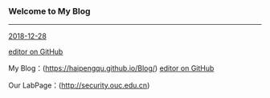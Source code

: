 ### Welcome to My Blog
---

[2018-12-28](./2018-12-28.md)


[editor on GitHub](https://github.com/haipengqu/Blog/edit/master/README.md) 


My Blog：(https://haipengqu.github.io/Blog/)        [editor on GitHub](https://github.com/haipengqu/Blog/edit/master/README.md) 

Our LabPage：(http://security.ouc.edu.cn)
